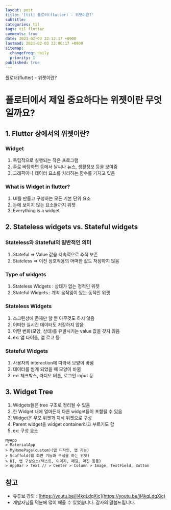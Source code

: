 ```yaml
---
layout: post
title: '[til] 플로터(flutter) - 위젯이란?'
subtitle: 
categories: til
tags: til flutter
comments: true
date: 2021-02-03 22:12:17 +0900
lastmod: 2021-02-03 22:00:17 +0900
sitemap:
  changefreq: daily
  priority: 1
published: true
---
```


플로터(flutter) - 위젯이란?<br />

# 플로터에서 제일 중요하다는 위젯이란 무엇일까요?

## 1. Flutter 상에서의 위젯이란?

### Widget

1. 독립적으로 실행되는 작은 프로그램
2. 주로 바탕화면 등에서 날씨나 뉴스, 생활정보 등을 보여줌
3. 그래픽이나 데이터 요소를 처리하는 함수를 가지고 있음

### What is Widget in flutter?

1. UI를 만들고 구성하는 모든 기본 단위 요소
2. 눈에 보이지 않는 요소들까지 위젯
3. Everything is a widget

## 2. Stateless widgets vs. Stateful widgets

### Stateless와 Stateful의 일반적인 의미

1. Stateful ⇒ Value 값을 지속적으로 추적 보존
2. Stateless ⇒ 이전 상호작용의 어떠한 값도 저장하지 않음

### Type of widgets

1. Stateless Widgets : 상태가 없는 정적인 위젯
2. Stateful Widgets : 계속 움직임이 있는 동적인 위젯

### Stateless Widgets

1. 스크린상에 존재만 할 뿐 아무것도 하지 않음
2. 어떠한 실시간  데이터도 저장하지 않음
3. 어떤 변화(모양, 상태)를 유발시키는 value 값을 갖지 않음
4. ex: 앱 타이틀, 앱 로고 등

### Stateful Widgets

1. 사용자의 interaction에 따라서 모양이 바뀜
2. 데이터를 받게 되었을 때 모양이 바뀜
3. ex: 체크박스, 라디오 버튼, 로그인 input 등

## 3. Widget Tree

1. Widgets들은 tree 구조로 정리될 수 있음
2. 한 Widget 내에 얼마든지 다른 widget들이 포함될 수 있음
3. Widget은 부모 위젯과 지식 위젯으로 구성
4. Parent widget을 widget container라고 부르기도 함
5. ex: 구성 요소
```
MyApp 
> MaterialApp 
> MyHomePage(custom)(앱 디자인, 앱 기능) 
> Scaffold(앱 화면 기능과 구성을 하는 위젯) 
> UI, 앱 구성요소(텍스트, 이미지, 패딩, 마진 등등) 
> AppBar > Text // > Center > Column > Image, TextField, Button
```

## 참고
- 유튜브 강의 : [https://youtu.be/jI4kqLdqXic](https://youtu.be/jI4kqLdqXic)
- 개발자님들 덕분에 많이 배울 수 있었습니다. 감사의 말씀드립니다.<br/>